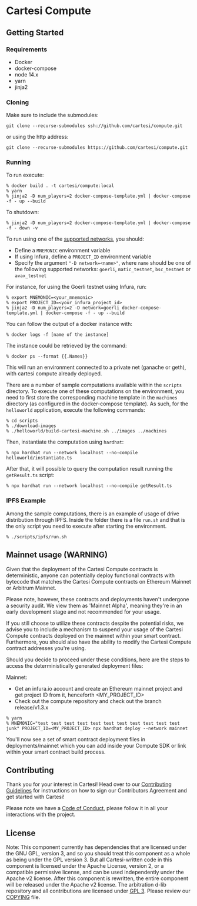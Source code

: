 # Cartesi Compute

## Getting Started

### Requirements

- Docker
- docker-compose
- node 14.x
- yarn
- jinja2

### Cloning

Make sure to include the submodules:
```
git clone --recurse-submodules ssh://github.com/cartesi/compute.git
```
or using the http address:
```
git clone --recurse-submodules https://github.com/cartesi/compute.git
```

### Running

To run execute:
```
% docker build . -t cartesi/compute:local
% yarn
% jinja2 -D num_players=2 docker-compose-template.yml | docker-compose -f - up --build
```

To shutdown:
```
% jinja2 -D num_players=2 docker-compose-template.yml | docker-compose -f - down -v
```

To run using one of the [supported networks](https://docs.cartesi.io/compute/supported-networks/), you should:
- Define a `MNEMONIC` environment variable
- If using Infura, define a `PROJECT_ID` environment variable
- Specify the argument `"-D network=<name>"`, where `name` should be one of the following supported networks: `goerli`, `matic_testnet`, `bsc_testnet` or `avax_testnet`

For instance, for using the Goerli testnet using Infura, run:
```
% export MNEMONIC=<your_mnemonic>
% export PROJECT_ID=<your_infura_project_id>
% jinja2 -D num_players=2 -D network=goerli docker-compose-template.yml | docker-compose -f - up --build
```

You can follow the output of a docker instance with:
```
% docker logs -f [name of the instance]
```
The instance could be retrieved by the command:
```
% docker ps --format {{.Names}}
```

This will run an environment connected to a private net (ganache or geth), with cartesi compute already deployed.

There are a number of sample computations available within the `scripts` directory. To execute one of these computations on the environment, you need to first store the corresponding machine template in the `machines` directory (as configured in the docker-compose template). As such, for the `helloworld` application, execute the following commands:
```
% cd scripts
% ./download-images
% ./helloworld/build-cartesi-machine.sh ../images ../machines
```

Then, instantiate the computation using `hardhat`:
```
% npx hardhat run --network localhost --no-compile helloworld/instantiate.ts
```

After that, it will possible to query the computation result running the `getResult.ts` script:
```
% npx hardhat run --network localhost --no-compile getResult.ts
```
### IPFS Example
  
Among the sample computations, there is an example of usage of drive distribution through IPFS. Inside the folder there is a file `run.sh` and that is the only script you need to execute after starting the environment.

```
% ./scripts/ipfs/run.sh
```

## Mainnet usage (WARNING)

Given that the deployment of the Cartesi Compute contracts is deterministic, anyone can potentially deploy functional contracts with bytecode that matches the Cartesi Compute contracts on Ethereum Mainnet or Arbitrum Mainnet.

Please note, however, these contracts and deployments haven't undergone a security audit. We view them as 'Mainnet Alpha', meaning they're in an early development stage and not recommended for your usage.

If you still choose to utilize these contracts despite the potential risks, we advise you to include a mechanism to suspend your usage of the Cartesi Compute contracts deployed on the mainnet within your smart contract. Furthermore, you should also have the ability to modify the Cartesi Compute contract addresses you're using.

Should you decide to proceed under these conditions, here are the steps to access the deterministically generated deployment files:


Mainnet:

- Get an infura.io account and create an Ethereum mainnet project and get project ID from it, henceforth <MY_PROJECT_ID>
- Check out the compute repository and check out the branch release/v1.3.x

```
% yarn
% MNEMONIC="test test test test test test test test test test test junk" PROJECT_ID=<MY_PROJECT_ID> npx hardhat deploy --network mainnet
```

You'll now see a set of smart contract deployment files in deployments/mainnet which you can add inside your Compute SDK or link within your smart contract build process.

## Contributing

Thank you for your interest in Cartesi! Head over to our [Contributing Guidelines](CONTRIBUTING.md) for instructions on how to sign our Contributors Agreement and get started with Cartesi!

Please note we have a [Code of Conduct](CODE_OF_CONDUCT.md), please follow it in all your interactions with the project.


## License

Note: This component currently has dependencies that are licensed under the GNU GPL, version 3, and so you should treat this component as a whole as being under the GPL version 3. But all Cartesi-written code in this component is licensed under the Apache License, version 2, or a compatible permissive license, and can be used independently under the Apache v2 license. After this component is rewritten, the entire component will be released under the Apache v2 license.
The arbitration d-lib repository and all contributions are licensed under
[GPL 3](https://www.gnu.org/licenses/gpl-3.0.en.html). Please review our [COPYING](COPYING) file.

